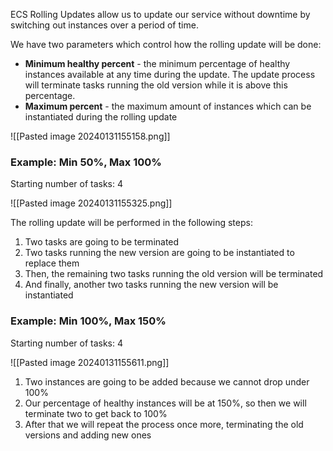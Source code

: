 ECS Rolling Updates allow us to update our service without downtime by switching out instances over a period of time.

We have two parameters which control how the rolling update will be done:
- **Minimum healthy percent** - the minimum percentage of healthy instances available at any time during the update. The update process will terminate tasks running the old version while it is above this percentage.
- **Maximum percent** - the maximum amount of instances which can be instantiated during the rolling update

![[Pasted image 20240131155158.png]]

### Example: Min 50%, Max 100%

Starting number of tasks: 4

![[Pasted image 20240131155325.png]]

The rolling update will be performed in the following steps:
1. Two tasks are going to be terminated
2. Two tasks running the new version are going to be instantiated to replace them
3. Then, the remaining two tasks running the old version will be terminated
4. And finally, another two tasks running the new version will be instantiated


### Example: Min 100%, Max 150%

Starting number of tasks: 4

![[Pasted image 20240131155611.png]]

1. Two instances are going to be added because we cannot drop under 100%
2. Our percentage of healthy instances will be at 150%, so then we will terminate two to get back to 100%
3. After that we will repeat the process once more, terminating the old versions and adding new ones
